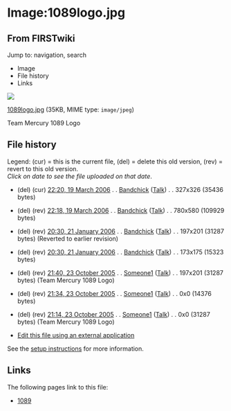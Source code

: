 # Image:1089logo.jpg

## From FIRSTwiki

Jump to: navigation, search

- Image
- File history
- Links

![](/media/2/2f/1089logo.jpg)

[1089logo.jpg](/media/2/2f/1089logo.jpg "1089logo.jpg") (35KB, MIME type: `image/jpeg`)

Team Mercury 1089 Logo

## File history

Legend: (cur) = this is the current file, (del) = delete this old version, (rev) = revert to this old version.<br>
_Click on date to see the file uploaded on that date_.

- (del) (cur) [22:20, 19 March 2006](/media/2/2f/1089logo.jpg "/media/2/2f/1089logo.jpg") . . [Bandchick](/index.php?title=User:Bandchick&action=edit "User:Bandchick") ([Talk](/index.php?title=User_talk:Bandchick&action=edit "User talk:Bandchick")) . . 327x326 (35436 bytes)
- (del) (rev) [22:18, 19 March 2006](/media/archive/2/2f/20060319222021%211089logo.jpg "/media/archive/2/2f/20060319222021!1089logo.jpg") . . [Bandchick](/index.php?title=User:Bandchick&action=edit "User:Bandchick") ([Talk](/index.php?title=User_talk:Bandchick&action=edit "User talk:Bandchick")) . . 780x580 (109929 bytes)
- (del) (rev) [20:30, 21 January 2006](/media/archive/2/2f/20060319221821%211089logo.jpg "/media/archive/2/2f/20060319221821!1089logo.jpg") . . [Bandchick](/index.php?title=User:Bandchick&action=edit "User:Bandchick") ([Talk](/index.php?title=User_talk:Bandchick&action=edit "User talk:Bandchick")) . . 197x201 (31287 bytes) (Reverted to earlier revision)
- (del) (rev) [20:30, 21 January 2006](/media/archive/2/2f/20060121203040%211089logo.jpg "/media/archive/2/2f/20060121203040!1089logo.jpg") . . [Bandchick](/index.php?title=User:Bandchick&action=edit "User:Bandchick") ([Talk](/index.php?title=User_talk:Bandchick&action=edit "User talk:Bandchick")) . . 173x175 (15323 bytes)
- (del) (rev) [21:40, 23 October 2005](/media/archive/2/2f/20060121203025%211089logo.jpg "/media/archive/2/2f/20060121203025!1089logo.jpg") . . [Someone1](/index.php?title=User:Someone1&action=edit "User:Someone1") ([Talk](/index.php?title=User_talk:Someone1&action=edit "User talk:Someone1")) . . 197x201 (31287 bytes) (Team Mercury 1089 Logo)
- (del) (rev) [21:34, 23 October 2005](/media/archive/2/2f/20051023214007%211089logo.jpg "/media/archive/2/2f/20051023214007!1089logo.jpg") . . [Someone1](/index.php?title=User:Someone1&action=edit "User:Someone1") ([Talk](/index.php?title=User_talk:Someone1&action=edit "User talk:Someone1")) . . 0x0 (14376 bytes)
- (del) (rev) [21:14, 23 October 2005](/media/archive/2/2f/20051023213437%211089logo.jpg "/media/archive/2/2f/20051023213437!1089logo.jpg") . . [Someone1](/index.php?title=User:Someone1&action=edit "User:Someone1") ([Talk](/index.php?title=User_talk:Someone1&action=edit "User talk:Someone1")) . . 0x0 (31287 bytes) (Team Mercury 1089 Logo)

- [Edit this file using an external application](/index.php?title=Image:1089logo.jpg&action=edit&externaledit=true&mode=file "Image:1089logo.jpg")

See the [setup instructions](http://meta.wikimedia.org/wiki/Help:External_editors "http://meta.wikimedia.org/wiki/Help:External_editors") for more information.

## Links

The following pages link to this file:

- [1089](1089 "1089")
